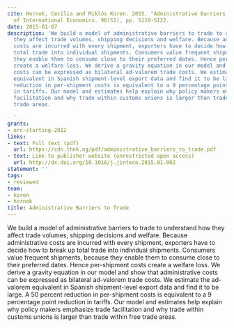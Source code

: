 ```yaml
---
cite: Hornok, Cecília and Miklós Koren. 2015. "Administrative Barriers to Trade" Journal
  of International Economics. 96(S1), pp. S110-S122.
date: 2015-01-07
description: 'We build a model of administrative barriers to trade to understand how
  they affect trade volumes, shipping decisions and welfare. Because administrative
  costs are incurred with every shipment, exporters have to decide how to break up
  total trade into individual shipments. Consumers value frequent shipments, because
  they enable them to consume close to their preferred dates. Hence per-shipment costs
  create a welfare loss. We derive a gravity equation in our model and show that administrative
  costs can be expressed as bilateral ad-valorem trade costs. We estimate the ad-valorem
  equivalent in Spanish shipment-level export data and find it to be large. A 50 percent
  reduction in per-shipment costs is equivalent to a 9 percentage point reduction
  in tariffs. Our model and estimates help explain why policy makers emphasize trade
  facilitation and why trade within customs unions is larger than trade within free
  trade areas.

  '
grants:
- erc-starting-2012
links:
- text: Full text (pdf)
  url: https://cdn.thnk.ng/pdf/administrative_barriers_to_trade.pdf
- text: Link to publisher website (unrestricted open access)
  url: http://dx.doi.org/10.1016/j.jinteco.2015.01.002
statement: ''
tags:
- reviewed
team:
- koren
- hornok
title: Administrative Barriers to Trade
---
```

We build a model of administrative barriers to trade to understand how they affect trade volumes, shipping decisions and welfare. Because administrative costs are incurred with every shipment, exporters have to decide how to break up total trade into individual shipments. Consumers value frequent shipments, because they enable them to consume close to their preferred dates. Hence per-shipment costs create a welfare loss. We derive a gravity equation in our model and show that administrative costs can be expressed as bilateral ad-valorem trade costs. We estimate the ad-valorem equivalent in Spanish shipment-level export data and find it to be large. A 50 percent reduction in per-shipment costs is equivalent to a 9 percentage point reduction in tariffs. Our model and estimates help explain why policy makers emphasize trade facilitation and why trade within customs unions is larger than trade within free trade areas.

